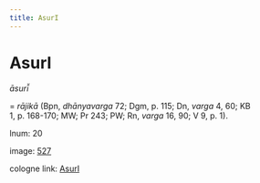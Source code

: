 ```yaml
---
title: AsurI
---
```


# AsurI

<i>āsurī̆</i>  <div n="P" />= <i>rājikā</i> (Bpn, <i>dhānyavarga</i> 72; Dgm, p. 115; Dn, <i>varga</i> 4, 60; KB <div n="lb" />1, p. 168-170; MW; Pr 243; PW; Rn, <i>varga</i> 16, 90; V 9, p. 1).

lnum: 20

image: [527](https://www.sanskrit-lexicon.uni-koeln.de/scans/csl-apidev/servepdf.php?dict=snp&page=527)

cologne link: [AsurI](https://sanskrit-lexicon.uni-koeln.de/scans/csl-apidev/getword.php?dict=snp&key=AsurI)

